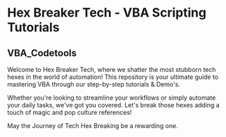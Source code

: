 # Hex Breaker Tech - VBA Scripting Tutorials
## VBA_Codetools

Welcome to Hex Breaker Tech, where we shatter the most stubborn tech hexes in the world of automation! This repository is your ultimate guide to mastering VBA through our step-by-step tutorials & Demo's. 

Whether you're looking to streamline your workflows or simply automate your daily tasks, we've got you covered.
Let's break those hexes adding a touch of magic and pop culture references!

May the Journey of Tech Hex Breaking be a rewarding one.

